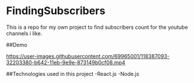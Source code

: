 # FindingSubscribers
This is a repo for my own project to find subscribers count for the youtube channels i like.

##Demo 

https://user-images.githubusercontent.com/69965001/118387093-32203380-b642-11eb-9e9e-873149b0cf08.mp4


##Technologies used in this project
-React.js
-Node.js

